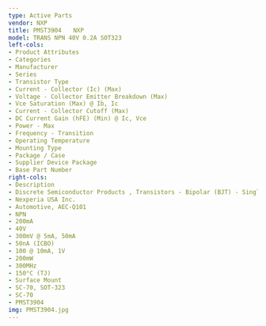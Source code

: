 ```yaml
---
type: Active Parts
vendor: NXP
title: PMST3904　　NXP
model: TRANS NPN 40V 0.2A SOT323
left-cols:
- Product Attributes
- Categories
- Manufacturer
- Series
- Transistor Type
- Current - Collector (Ic) (Max)
- Voltage - Collector Emitter Breakdown (Max)
- Vce Saturation (Max) @ Ib, Ic
- Current - Collector Cutoff (Max)
- DC Current Gain (hFE) (Min) @ Ic, Vce
- Power - Max
- Frequency - Transition
- Operating Temperature
- Mounting Type
- Package / Case
- Supplier Device Package
- Base Part Number
right-cols:
- Description
- Discrete Semiconductor Products , Transistors - Bipolar (BJT) - Single
- Nexperia USA Inc.
- Automotive, AEC-Q101
- NPN
- 200mA
- 40V
- 300mV @ 5mA, 50mA
- 50nA (ICBO)
- 100 @ 10mA, 1V
- 200mW
- 300MHz
- 150°C (TJ)
- Surface Mount
- SC-70, SOT-323
- SC-70
- PMST3904
img: PMST3904.jpg
---
```

